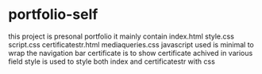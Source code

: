 # portfolio-self

this project is presonal portfolio 
it mainly contain 
index.html 
style.css
script.css
certificatestr.html
mediaqueries.css
javascript used is minimal to wrap the navigation bar
certificate is to show certificate achived in various field
style is used to style both index and certificatestr with css


